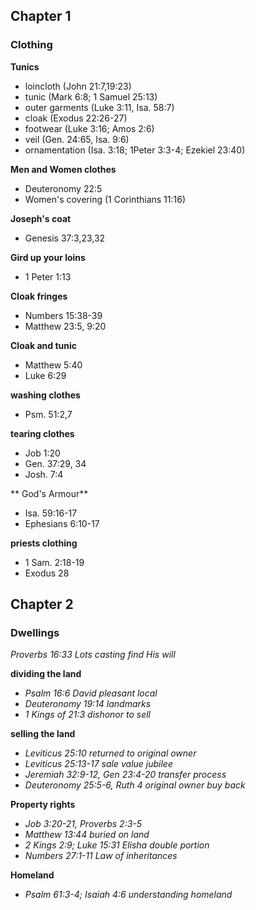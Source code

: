 ## Chapter 1
### Clothing
**Tunics**
- loincloth (John 21:7,19:23)
- tunic (Mark 6:8; 1 Samuel 25:13)
- outer garments (Luke 3:11, Isa. 58:7)
- cloak (Exodus 22:26-27)
- footwear (Luke 3:16; Amos 2:6)
- veil (Gen. 24:65, Isa. 9:6)
- ornamentation (Isa. 3:18; 1Peter 3:3-4; Ezekiel 23:40)

**Men and Women clothes**
- Deuteronomy 22:5
- Women's covering (1 Corinthians 11:16)

**Joseph's coat**
- Genesis 37:3,23,32

**Gird up your loins**
- 1 Peter 1:13

**Cloak fringes**
- Numbers 15:38-39
- Matthew 23:5, 9:20

**Cloak and tunic**
- Matthew 5:40
- Luke 6:29

**washing clothes**
- Psm. 51:2,7

**tearing clothes**
- Job 1:20
- Gen. 37:29, 34
- Josh. 7:4

** God's Armour**
- Isa. 59:16-17
- Ephesians 6:10-17

**priests clothing**
- 1 Sam. 2:18-19
- Exodus 28

## Chapter 2
### Dwellings
*Proverbs 16:33 Lots casting find His will*

**dividing the land**
- *Psalm 16:6 David pleasant local*
- *Deuteronomy 19:14 landmarks*
- *1 Kings of 21:3 dishonor to sell*

**selling the land**
- *Leviticus 25:10 returned to original owner*
- *Leviticus 25:13-17 sale value jubilee*
- *Jeremiah 32:9-12, Gen 23:4-20 transfer process*
- *Deuteronomy 25:5-6, Ruth 4 original owner buy back*

**Property rights**
- *Job 3:20-21, Proverbs 2:3-5*
- *Matthew 13:44 buried on land*
- *2 Kings 2:9; Luke 15:31 Elisha double portion*
- *Numbers 27:1-11 Law of inheritances*

**Homeland**
- *Psalm 61:3-4; Isaiah 4:6 understanding homeland*



